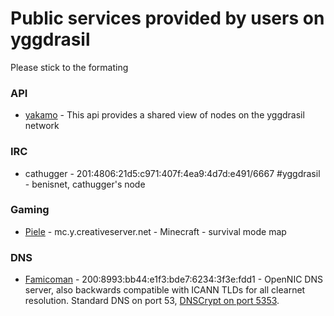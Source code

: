 # Public services provided by users on yggdrasil

Please stick to the formating

### API

- [yakamo](http://y.yakamo.org:3000#api) - This api provides a shared view of nodes on the yggdrasil network

### IRC

- cathugger - 201:4806:21d5:c971:407f:4ea9:4d7d:e491/6667 #yggdrasil - benisnet, cathugger's node

### Gaming

- [Piele](http://y.yakamo.org#minecraft) - mc.y.creativeserver.net - Minecraft - survival mode map

### DNS

- [Famicoman](https://phillymesh.net) - 200:8993:bb44:e1f3:bde7:6234:3f3e:fdd1  - OpenNIC DNS server, also backwards compatible with ICANN TLDs for all clearnet resolution. Standard DNS on port 53, [DNSCrypt on port 5353](https://servers.opennicproject.org/edit.php?srv=ns7.nh.nl.dns.opennic.glue).
